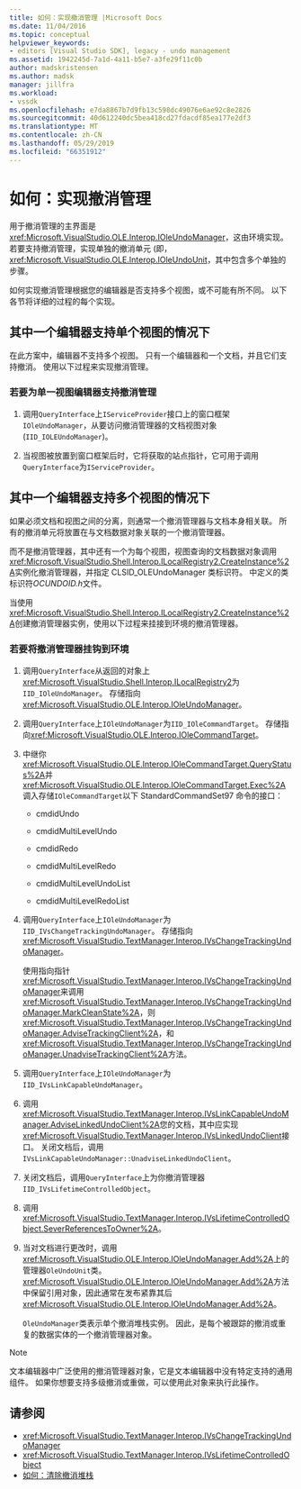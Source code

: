 ```yaml
---
title: 如何：实现撤消管理 |Microsoft Docs
ms.date: 11/04/2016
ms.topic: conceptual
helpviewer_keywords:
- editors [Visual Studio SDK], legacy - undo management
ms.assetid: 1942245d-7a1d-4a11-b5e7-a3fe29f11c0b
author: madskristensen
ms.author: madsk
manager: jillfra
ms.workload:
- vssdk
ms.openlocfilehash: e7da8867b7d9fb13c598dc49076e6ae92c8e2826
ms.sourcegitcommit: 40d612240dc5bea418cd27fdacdf85ea177e2df3
ms.translationtype: MT
ms.contentlocale: zh-CN
ms.lasthandoff: 05/29/2019
ms.locfileid: "66351912"
---
```

# <a name="how-to-implement-undo-management"></a>如何：实现撤消管理
用于撤消管理的主界面是<xref:Microsoft.VisualStudio.OLE.Interop.IOleUndoManager>，这由环境实现。 若要支持撤消管理，实现单独的撤消单元 (即， <xref:Microsoft.VisualStudio.OLE.Interop.IOleUndoUnit>，其中包含多个单独的步骤。

 如何实现撤消管理根据您的编辑器是否支持多个视图，或不可能有所不同。 以下各节将详细的过程的每个实现。

## <a name="cases-where-an-editor-supports-a-single-view"></a>其中一个编辑器支持单个视图的情况下
 在此方案中，编辑器不支持多个视图。 只有一个编辑器和一个文档，并且它们支持撤消。 使用以下过程来实现撤消管理。

### <a name="to-support-undo-management-for-a-single-view-editor"></a>若要为单一视图编辑器支持撤消管理

1. 调用`QueryInterface`上`IServiceProvider`接口上的窗口框架`IOleUndoManager`，从要访问撤消管理器的文档视图对象 (`IID_IOLEUndoManager`)。

2. 当视图被放置到窗口框架后时，它将获取的站点指针，它可用于调用`QueryInterface`为`IServiceProvider`。

## <a name="cases-where-an-editor-supports-multiple-views"></a>其中一个编辑器支持多个视图的情况下
 如果必须文档和视图之间的分离，则通常一个撤消管理器与文档本身相关联。 所有的撤消单元将放置在与文档数据对象关联的一个撤消管理器。

 而不是撤消管理器，其中还有一个为每个视图，视图查询的文档数据对象调用<xref:Microsoft.VisualStudio.Shell.Interop.ILocalRegistry2.CreateInstance%2A>实例化撤消管理器，并指定 CLSID_OLEUndoManager 类标识符。 中定义的类标识符*OCUNDOID.h*文件。

 当使用<xref:Microsoft.VisualStudio.Shell.Interop.ILocalRegistry2.CreateInstance%2A>创建撤消管理器实例，使用以下过程来挂接到环境的撤消管理器。

### <a name="to-hook-your-undo-manager-into-the-environment"></a>若要将撤消管理器挂钩到环境

1. 调用`QueryInterface`从返回的对象上<xref:Microsoft.VisualStudio.Shell.Interop.ILocalRegistry2>为`IID_IOleUndoManager`。 存储指向<xref:Microsoft.VisualStudio.OLE.Interop.IOleUndoManager>。

2. 调用`QueryInterface`上`IOleUndoManager`为`IID_IOleCommandTarget`。 存储指向<xref:Microsoft.VisualStudio.OLE.Interop.IOleCommandTarget>。

3. 中继你<xref:Microsoft.VisualStudio.OLE.Interop.IOleCommandTarget.QueryStatus%2A>并<xref:Microsoft.VisualStudio.OLE.Interop.IOleCommandTarget.Exec%2A>调入存储`IOleCommandTarget`以下 StandardCommandSet97 命令的接口：

   - cmdidUndo

   - cmdidMultiLevelUndo

   - cmdidRedo

   - cmdidMultiLevelRedo

   - cmdidMultiLevelUndoList

   - cmdidMultiLevelRedoList

4. 调用`QueryInterface`上`IOleUndoManager`为`IID_IVsChangeTrackingUndoManager`。 存储指向<xref:Microsoft.VisualStudio.TextManager.Interop.IVsChangeTrackingUndoManager>。

    使用指向指针<xref:Microsoft.VisualStudio.TextManager.Interop.IVsChangeTrackingUndoManager>来调用<xref:Microsoft.VisualStudio.TextManager.Interop.IVsChangeTrackingUndoManager.MarkCleanState%2A>，则<xref:Microsoft.VisualStudio.TextManager.Interop.IVsChangeTrackingUndoManager.AdviseTrackingClient%2A>，和<xref:Microsoft.VisualStudio.TextManager.Interop.IVsChangeTrackingUndoManager.UnadviseTrackingClient%2A>方法。

5. 调用`QueryInterface`上`IOleUndoManager`为`IID_IVsLinkCapableUndoManager`。

6. 调用<xref:Microsoft.VisualStudio.TextManager.Interop.IVsLinkCapableUndoManager.AdviseLinkedUndoClient%2A>您的文档，其中应实现<xref:Microsoft.VisualStudio.TextManager.Interop.IVsLinkedUndoClient>接口。 关闭文档后，调用`IVsLinkCapableUndoManager::UnadviseLinkedUndoClient`。

7. 关闭文档后，调用`QueryInterface`上为你撤消管理器`IID_IVsLifetimeControlledObject`。

8. 调用 <xref:Microsoft.VisualStudio.TextManager.Interop.IVsLifetimeControlledObject.SeverReferencesToOwner%2A>。

9. 当对文档进行更改时，调用<xref:Microsoft.VisualStudio.OLE.Interop.IOleUndoManager.Add%2A>上的管理器`OleUndoUnit`类。 <xref:Microsoft.VisualStudio.OLE.Interop.IOleUndoManager.Add%2A>方法中保留引用对象，因此通常在发布紧靠其后<xref:Microsoft.VisualStudio.OLE.Interop.IOleUndoManager.Add%2A>。

   `OleUndoManager`类表示单个撤消堆栈实例。 因此，是每个被跟踪的撤消或重复的数据实体的一个撤消管理器对象。

> [!NOTE]
> 文本编辑器中广泛使用的撤消管理器对象，它是文本编辑器中没有特定支持的通用组件。 如果你想要支持多级撤消或重做，可以使用此对象来执行此操作。

## <a name="see-also"></a>请参阅
- <xref:Microsoft.VisualStudio.TextManager.Interop.IVsChangeTrackingUndoManager>
- <xref:Microsoft.VisualStudio.TextManager.Interop.IVsLifetimeControlledObject>
- [如何：清除撤消堆栈](../extensibility/how-to-clear-the-undo-stack.md)